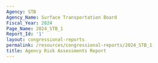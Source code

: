 ```yaml
---
Agency: STB
Agency_Name: Surface Transportation Board
Fiscal_Year: 2024
Page_Name: 2024_STB_1
Report_Id: '1'
layout: congressional-reports
permalink: /resources/congressional-reports/2024_STB_1
title: Agency Risk Assessments Report
---
```

